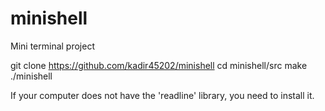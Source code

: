 # minishell
Mini terminal project

git clone https://github.com/kadir45202/minishell
cd minishell/src
make
./minishell

If your computer does not have the 'readline' library, you need to install it.
